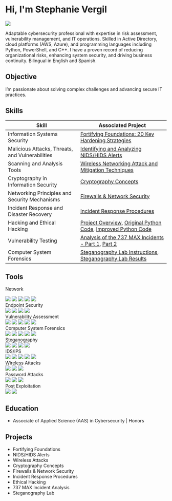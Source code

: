# Hi, I'm Stephanie Vergil
<a href="https://linkedin.com/in/stephanie-vergil-8982142a8"><img src="https://img.shields.io/badge/-LinkedIn-0072b1?&style=for-the-badge&logo=linkedin&logoColor=white" /></a>

Adaptable cybersecurity professional with expertise in risk assessment, vulnerability management, and IT operations. Skilled in Active Directory, cloud platforms (AWS, Azure), and programming languages including Python, PowerShell, and C++. I have a proven record of reducing organizational risks, enhancing system security, and driving business continuity. Bilingual in English and Spanish.

## Objective
I’m passionate about solving complex challenges and advancing secure IT practices.


## Skills

| **Skill**                                     | **Associated Project**                                                                                                 |
|-----------------------------------------------|-----------------------------------------------------------------------------------------------------------------------|
| Information Systems Security                  | [Fortifying Foundations: 20 Key Hardening Strategies](https://github.com/StephVergil/Hardening-Strategies-for-Diverse-Operating-Systems-and-Platforms/blob/main/Project%20Fortifying%20Foundations%2020%20Key%20Hardening%20Strategies%20Across%20Diverse%20Systems%5E.docx) |
| Malicious Attacks, Threats, and Vulnerabilities| [Identifying and Analyzing NIDS/HIDS Alerts](https://github.com/StephVergil/dentifying-and-Analyzing-NIDS-HIDS-Alerts/blob/main/Identifying%20and%20Analyzing%20Network%20Host%20Intrusion%20Detection%20System%20NIDS%20HIDS%20Alerts%20copy.docx) |
| Scanning and Analysis Tools                   | [Wireless Networking Attack and Mitigation Techniques](https://github.com/StephVergil/Wireless-Networking-Attack-and-Mitigation-Techniques/blob/main/Wireless%20Networking%20Attack%20and%20Mitigation%20Techniques-Stephanie’s%20MacBook%20Pro.docx) |
| Cryptography in Information Security          | [Cryptography Concepts](https://github.com/StephVergil/Cryptography-Concepts/blob/main/Cryptography%20Concepts%20copy.docx)                                                                 |
| Networking Principles and Security Mechanisms | [Firewalls & Network Security](https://github.com/StephVergil/Firewalls-Network-Security/blob/main/Host%20Hardening.docx)                                                                                          |
| Incident Response and Disaster Recovery       | [Incident Response Procedures](https://github.com/StephVergil/Incident-Response-Procedures/blob/main/Incident%20Reponse%20Procedures.docx)                                                                                          |
| Hacking and Ethical Hacking                   | [Project Overview](https://github.com/StephVergil/Hacking-and-Ethical-Hacking/blob/main/Project.docx), [Original Python Code](https://github.com/StephVergil/Hacking-and-Ethical-Hacking/blob/main/Original%20Python%20Code.py), [Improved Python Code](https://github.com/StephVergil/Hacking-and-Ethical-Hacking/blob/main/Improved%20Python%20Code.py) |
| Vulnerability Testing                         | [Analysis of the 737 MAX Incidents - Part 1](https://github.com/StephVergil/Vulnerability-Testing/blob/main/737%20MAX%20Report%20!.docx.pdf), [Part 2](https://github.com/StephVergil/Vulnerability-Testing/blob/main/737%20MAX%20REPORT%202.docx.pdf) |
| Computer System Forensics                     | [Steganography Lab Instructions](https://github.com/StephVergil/Computer-System-Forensics/blob/main/Steganography_lab%20Cengage.docx), [Steganography Lab Results](https://github.com/StephVergil/Computer-System-Forensics/blob/main/SteganographyResults.aspx.pdf) |


## Tools

Network
<div> <a href="https://www.wireshark.org/"><img src="https://img.shields.io/badge/-Wireshark-1679A7?&style=for-the-badge&logo=Wireshark&logoColor=white" /></a> <a href="https://nmap.org/"><img src="https://img.shields.io/badge/-nmap-4682B4?&style=for-the-badge&logo=nmap&logoColor=white" /></a> <a href="https://www.wireshark.org/docs/man-pages/"><img src="https://img.shields.io/badge/-Packet_Analysis-000000?&style=for-the-badge&logo=Analysis&logoColor=white" /></a> <a href="https://tcpdump.org/"><img src="https://img.shields.io/badge/-tcpdump-4B8BBE?&style=for-the-badge&logo=Linux&logoColor=white" /></a> <a href="https://netcat.sourceforge.net/"><img src="https://img.shields.io/badge/-Netcat-333333?&style=for-the-badge&logo=Network&logoColor=white" /></a> </div>
Endpoint Security
<div> <a href="https://www.microsoft.com/en-us/security/business/threat-protection/microsoft-defender-endpoint"><img src="https://img.shields.io/badge/-Windows_Defender-0078D7?&style=for-the-badge&logo=Microsoft&logoColor=white" /></a> <a href="https://www.broadcom.com/products/cyber-security/endpoint/symantec-endpoint-protection"><img src="https://img.shields.io/badge/-Symantec_Endpoint_Protection-FFD700?&style=for-the-badge&logo=Symantec&logoColor=black" /></a> <a href="https://www.crowdstrike.com/"><img src="https://img.shields.io/badge/-CrowdStrike-FF0000?&style=for-the-badge&logo=CrowdStrike&logoColor=white" /></a> <a href="https://www.carbonblack.com/"><img src="https://img.shields.io/badge/-Carbon_Black-333333?&style=for-the-badge&logo=VMware&logoColor=white" /></a> </div>
Vulnerability Assessment
<div> <a href="https://www.tenable.com/products/nessus"><img src="https://img.shields.io/badge/-Nessus-00A4BD?&style=for-the-badge&logo=Tenable&logoColor=white" /></a> <a href="https://www.qualys.com/"><img src="https://img.shields.io/badge/-Qualys-EB0028?&style=for-the-badge&logo=Qualys&logoColor=white" /></a> <a href="https://www.openvas.org/"><img src="https://img.shields.io/badge/-OpenVAS-4CAF50?&style=for-the-badge&logo=Security&logoColor=white" /></a> <a href="https://portswigger.net/burp"><img src="https://img.shields.io/badge/-Burp_Suite-F8941D?&style=for-the-badge&logo=PortSwigger&logoColor=white" /></a> <a href="https://www.kali.org/tools/sqlmap/"><img src="https://img.shields.io/badge/-SQLmap-CC2927?&style=for-the-badge&logo=MicrosoftSQLServer&logoColor=white" /></a> </div>
Computer System Forensics
<div> <a href="https://accessdata.com/solutions/digital-forensics/ftk-imager"><img src="https://img.shields.io/badge/-FTK_Imager-0033CC?&style=for-the-badge&logo=Forensics&logoColor=white" /></a> <a href="https://www.sleuthkit.org/"><img src="https://img.shields.io/badge/-SleuthKit-333333?&style=for-the-badge&logo=Linux&logoColor=white" /></a> <a href="https://autopsy.com/"><img src="https://img.shields.io/badge/-Autopsy-1E90FF?&style=for-the-badge&logo=Forensics&logoColor=white" /></a> <a href="https://www.magnetforensics.com/"><img src="https://img.shields.io/badge/-Magnet_Axiom-0058A5?&style=for-the-badge&logo=MagnetForensics&logoColor=white" /></a> <a href="https://volatilityfoundation.org/"><img src="https://img.shields.io/badge/-Volatility-FF5733?&style=for-the-badge&logo=Python&logoColor=white" /></a> </div>
Steganography
<div> <a href="https://www.openstego.com/"><img src="https://img.shields.io/badge/-OpenStego-333333?&style=for-the-badge&logo=Steganography&logoColor=white" /></a> <a href="https://github.com/abeluck/stegdetect"><img src="https://img.shields.io/badge/-StegDetect-4E9A06?&style=for-the-badge&logo=Linux&logoColor=white" /></a> <a href="https://cryptii.com/"><img src="https://img.shields.io/badge/-Cryptii-FF5733?&style=for-the-badge&logo=Tools&logoColor=white" /></a> <a href="https://stegosuite.org/"><img src="https://img.shields.io/badge/-StegoSuite-008000?&style=for-the-badge&logo=Linux&logoColor=white" /></a> </div>
IDS/IPS
<div> <a href="https://securityonion.net/"><img src="https://img.shields.io/badge/-Security_Onion-000000?&style=for-the-badge&logo=Security&logoColor=white" /></a> <a href="https://snort.org/"><img src="https://img.shields.io/badge/-Snort-000000?&style=for-the-badge&logo=Snort&logoColor=white" /></a> <a href="https://suricata.io/"><img src="https://img.shields.io/badge/-Suricata-EF3B2D?&style=for-the-badge&logo=Suricata&logoColor=white" /></a> <a href="https://zeek.org/"><img src="https://img.shields.io/badge/-Zeek-777BB4?&style=for-the-badge&logo=Zeek&logoColor=white" /></a> <a href="https://www.wazuh.com/"><img src="https://img.shields.io/badge/-Wazuh-333333?&style=for-the-badge&logo=Security&logoColor=white" /></a> </div>
Wireless Attacks
<div> <a href="https://www.kali.org/tools/aircrack-ng/"><img src="https://img.shields.io/badge/-Aircrack--ng-008080?&style=for-the-badge&logo=Tools&logoColor=white" /></a> <a href="https://www.kali.org/tools/wifite/"><img src="https://img.shields.io/badge/-Wifite-333333?&style=for-the-badge&logo=Tools&logoColor=white" /></a> <a href="https://www.kali.org/tools/kismet/"><img src="https://img.shields.io/badge/-Kismet-FFA500?&style=for-the-badge&logo=Tools&logoColor=white" /></a> </div>
Password Attacks
<div> <a href="https://www.kali.org/tools/hydra/"><img src="https://img.shields.io/badge/-Hydra-4CAF50?&style=for-the-badge&logo=Tools&logoColor=white" /></a> <a href="https://www.kali.org/tools/john/"><img src="https://img.shields.io/badge/-John_the_Ripper-FF4500?&style=for-the-badge&logo=Tools&logoColor=white" /></a> <a href="https://hashcat.net/hashcat/"><img src="https://img.shields.io/badge/-Hashcat-333333?&style=for-the-badge&logo=Security&logoColor=white" /></a> </div>
Post Exploitation
<div> <a href="https://www.kali.org/tools/mimikatz/"><img src="https://img.shields.io/badge/-Mimikatz-333333?&style=for-the-badge&logo=Tools&logoColor=white" /></a> <a href="https://github.com/pentestmonkey/unix-privesc-check"><img src="https://img.shields.io/badge/-Unix_PrivEsc_Check-0000FF?&style=for-the-badge&logo=Tools&logoColor=white" /></a> </div>

## Education

- Associate of Applied Science (AAS) in Cybersecurity | Honors

## Projects
- Fortifying Foundations
- NIDS/HIDS Alerts
- Wireless Attacks
- Cryptography Concepts
- Firewalls & Network Security
- Incident Response Procedures
- Ethical Hacking
- 737 MAX Incident Analysis
- Steganography Lab

